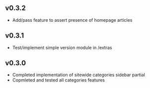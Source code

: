 v0.3.2
------
- Add/pass feature to assert presence of homepage articles

v0.3.1
------
- Test/implement simple version module in /extras

v0.3.0
------
- Completed implementation of sitewide categories sidebar partial
- Copmleted and tested all categories features
